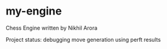 # my-engine
Chess Engine written by Nikhil Arora

Project status: debugging move generation using perft results